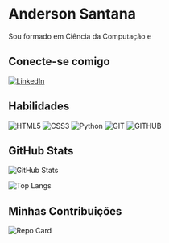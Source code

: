 # Anderson Santana

Sou formado em Ciência da Computação e 

## Conecte-se comigo

[![LinkedIn](https://img.shields.io/badge/LinkedIn-000?style=for-the-badge&logo=linkedin&logoColor=0E76A8)](https://www.linkedin.com/in/anderson-santana94/)

## Habilidades

![HTML5](https://img.shields.io/badge/HTML5-000?style=for-the-badge&logo=html5)
![CSS3](https://img.shields.io/badge/CSS3-000?style=for-the-badge&logo=css3)
![Python](https://img.shields.io/badge/Python-000?style=for-the-badge&logo=python)
![GIT](https://img.shields.io/badge/git-000?style=for-the-badge&logo=git)
![GITHUB](https://img.shields.io/badge/github-000?style=for-the-badge&logo=github)

## GitHub Stats

![GitHub Stats](https://github-readme-stats.vercel.app/api?username=andersonfs94)

![Top Langs](https://github-readme-stats-git-masterrstaa-rickstaa.vercel.app/api/top-langs/?username=andersonfs94&bg_color=000&border_color=30A3DC&title_color=E94D5F&text_color=FFF)

## Minhas Contribuições

![Repo Card](https://github-readme-stats.vercel.app/api/pin/?username=andersonfs94&repo=Sistema_Bancario_Python)
